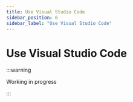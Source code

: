 ```yaml
---
title: Use Visual Studio Code
sidebar_position: 6
sidebar_label: "Use Visual Studio Code"
---
```


# Use Visual Studio Code

:::warning

Working in progress

:::